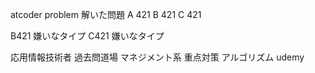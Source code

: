 atcoder problem
解いた問題
A 421
B 421
C 421

B421 嫌いなタイプ
C421 嫌いなタイプ

応用情報技術者 
過去問道場 マネジメント系
重点対策 アルゴリズム
udemy